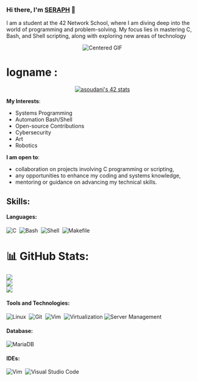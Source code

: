 ### Hi there, I'm [SERAPH](https://github.com/seraph919) 👋

I am a student at the 42 Network School, where I am diving deep into the world of programming and problem-solving. My focus lies in mastering C, Bash, and Shell scripting, along with exploring new areas of technology

<p align="center">
  <img src="https://i.giphy.com/media/v1.Y2lkPTc5MGI3NjExMm92MDV0Y2VqZjVicWhrZW1jdTV2MnJweDc0bDI0YWJhY3YxZTcwOCZlcD12MV9pbnRlcm5hbF9naWZfYnlfaWQmY3Q9Zw/BkMa7z59uxc9G/giphy.gif" alt="Centered GIF"/>
</p>

# logname :

<p align="center">
  <a href="https://github.com/oakoudad/badge42">
    <img src="https://badge.mediaplus.ma/darkblue/asoudani" alt="asoudani's 42 stats"/>
  </a>
</p>

**My Interests**:
- Systems Programming
- Automation Bash/Shell
- Open-source Contributions
- Cybersecurity
- Art
- Robotics

**I am open to**:
- collaboration on projects involving C programming or scripting,
- any opportunities to enhance my coding and systems knowledge,
- mentoring or guidance on advancing my technical skills.

## Skills:

#### Languages:

![C](https://img.shields.io/badge/C-%2300599C.svg?style=for-the-badge&logo=c&logoColor=white)&nbsp;
![Bash](https://img.shields.io/badge/Bash-%2312100E.svg?style=for-the-badge&logo=gnu-bash&logoColor=white)&nbsp;
![Shell](https://img.shields.io/badge/Shell-%23000000.svg?style=for-the-badge&logo=terminal&logoColor=white)&nbsp;
![Makefile](https://img.shields.io/badge/Makefile-%23000000.svg?style=for-the-badge&logo=makefile&logoColor=white)

###
# 📊 GitHub Stats:
![](https://github-readme-stats.vercel.app/api?username=Ahdad0&theme=tokyonight&hide_border=false&include_all_commits=true&count_private=false)<br/>
![](https://github-readme-streak-stats.herokuapp.com/?user=Ahdad0&theme=tokyonight&hide_border=false)<br/>
![](https://github-readme-stats.vercel.app/api/top-langs/?username=Ahdad0&theme=tokyonight&hide_border=false&include_all_commits=true&count_private=false&layout=compact)

#### Tools and Technologies:

![Linux](https://img.shields.io/badge/Linux-FCC624?style=for-the-badge&logo=linux&logoColor=black)&nbsp;
![Git](https://img.shields.io/badge/GIT-E44C30?style=for-the-badge&logo=git&logoColor=white)&nbsp;
![Vim](https://img.shields.io/badge/VIM-%2311AB00.svg?style=for-the-badge&logo=vim&logoColor=white)&nbsp;
![Virtualization](https://img.shields.io/badge/Virtualization-%23000000.svg?style=for-the-badge&logo=vmware&logoColor=white)
![Server Management](https://img.shields.io/badge/Server_Management-%23000000.svg?style=for-the-badge&logo=ansible&logoColor=white)

#### Database:

![MariaDB](https://img.shields.io/badge/MariaDB-003545?style=for-the-badge&logo=mariadb&logoColor=white)&nbsp;

#### IDEs:

![Vim](https://img.shields.io/badge/VIM-%2311AB00.svg?style=for-the-badge&logo=vim&logoColor=white)&nbsp;
![Visual Studio Code](https://img.shields.io/badge/Visual%20Studio%20Code-0078d7.svg?style=for-the-badge&logo=visual-studio-code&logoColor=white)&nbsp;

